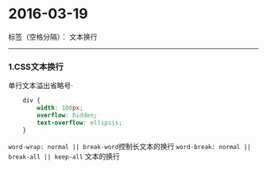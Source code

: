 ﻿# 2016-03-19

标签（空格分隔）： 文本换行

---

### 1.CSS文本换行
单行文本溢出省略号·
```css
    div {
        width: 100px;
        overflow: hidden;
        text-overflow: ellipsis;
    }
```
`word-wrap: normal || break-word`控制长文本的换行
`word-break: normal || break-all || keep-all` 文本的换行




